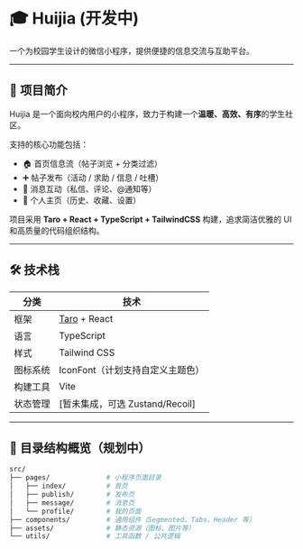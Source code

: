 # 🎓 Huijia (开发中)

一个为校园学生设计的微信小程序，提供便捷的信息交流与互助平台。

---

## 📱 项目简介

Huijia 是一个面向校内用户的小程序，致力于构建一个**温暖、高效、有序**的学生社区。

支持的核心功能包括：

- 🏠 首页信息流（帖子浏览 + 分类过滤）
- ➕ 帖子发布（活动 / 求助 / 信息 / 吐槽）
- 💬 消息互动（私信、评论、@通知等）
- 👤 个人主页（历史、收藏、设置）

项目采用 **Taro + React + TypeScript + TailwindCSS** 构建，追求简洁优雅的 UI 和高质量的代码组织结构。

---

## 🛠️ 技术栈

| 分类        | 技术                     |
|-------------|--------------------------|
| 框架        | [Taro](https://taro.zone/) + React |
| 语言        | TypeScript               |
| 样式        | Tailwind CSS             |
| 图标系统    | IconFont（计划支持自定义主题色） |
| 构建工具    | Vite                     |
| 状态管理    | [暂未集成，可选 Zustand/Recoil] |

---

## 📁 目录结构概览（规划中）

```bash
src/
├── pages/              # 小程序页面目录
│   ├── index/          # 首页
│   ├── publish/        # 发布页
│   ├── message/        # 消息页
│   └── profile/        # 我的页面
├── components/         # 通用组件（Segmented、Tabs、Header 等）
├── assets/             # 静态资源（图标、图片等）
└── utils/              # 工具函数 / 公共逻辑
